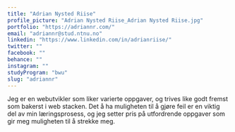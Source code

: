 ```yaml
---
title: "Adrian Nysted Riise"
profile_picture: "Adrian Nysted Riise_Adrian Nysted Riise.jpg"
portfolio: "https://adriannr.com/"
email: "adriannr@stud.ntnu.no"
linkedin: "https://www.linkedin.com/in/adrianriise/"
twitter: ""
facebook: ""
behance: ""
instagram: ""
studyProgram: "bwu"
slug: "adriannr"
---
```


Jeg er en webutvikler som liker varierte oppgaver, og trives like godt fremst som bakerst i web stacken. 
Det å ha muligheten til å gjøre feil er en viktig del av min læringsprosess, og jeg setter pris på utfordrende oppgaver som gir meg muligheten til å strekke meg.
